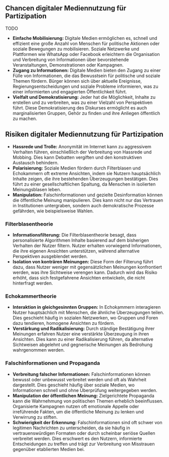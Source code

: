 ## Chancen digitaler Mediennutzung für Partizipation

TODO

- **Einfache Mobilisierung:**
  Digitale Medien ermöglichen es, schnell und effizient eine große Anzahl von Menschen für politische Aktionen oder soziale Bewegungen zu mobilisieren. Soziale Netzwerke und Plattformen wie WhatsApp oder Facebook erleichtern die Organisation und Verbreitung von Informationen über bevorstehende Veranstaltungen, Demonstrationen oder Kampagnen.
- **Zugang zu Informationen:**
  Digitale Medien bieten den Zugang zu einer Fülle von Informationen, die das Bewusstsein für politische und soziale Themen fördern. Bürger können sich über aktuelle Ereignisse, Regierungsentscheidungen und soziale Probleme informieren, was zu einer informierten und engagierten Öffentlichkeit führt.
- **Vielfalt und Demokratisierung:**
  Jeder hat die Möglichkeit, Inhalte zu erstellen und zu verbreiten, was zu einer Vielzahl von Perspektiven führt. Diese Demokratisierung des Diskurses ermöglicht es auch marginalisierten Gruppen, Gehör zu finden und ihre Anliegen öffentlich zu machen.

## Risiken digitaler Mediennutzung für Partizipation

- **Hassrede und Trolle:**
  Anonymität im Internet kann zu aggressivem Verhalten führen, einschließlich der Verbreitung von Hassrede und Mobbing. Dies kann Debatten vergiften und den konstruktiven Austausch behindern.
- **Polarisierung:**
  Soziale Medien fördern durch Filterblasen und Echokammern oft extreme Ansichten, indem sie Nutzern hauptsächlich Inhalte zeigen, die ihre bestehenden Überzeugungen bestätigen. Dies führt zu einer gesellschaftlichen Spaltung, da Menschen in isolierten Meinungsblasen leben.
- **Manipulation:**
  Falschinformationen und gezielte Desinformation können die öffentliche Meinung manipulieren. Dies kann nicht nur das Vertrauen in Institutionen untergraben, sondern auch demokratische Prozesse gefährden, wie beispielsweise Wahlen.

### Filterblasentheorie

- **Informationsfilterung:**
  Die Filterblasentheorie besagt, dass personalisierte Algorithmen Inhalte basierend auf dem bisherigen Verhalten der Nutzer filtern. Nutzer erhalten vorwiegend Informationen, die ihre eigenen Ansichten unterstützen, während alternative Perspektiven ausgeblendet werden.
- **Isolation von konträren Meinungen:**
  Diese Form der Filterung führt dazu, dass Nutzer weniger mit gegensätzlichen Meinungen konfrontiert werden, was ihre Sichtweise verengen kann. Dadurch wird das Risiko erhöht, dass sich festgefahrene Ansichten entwickeln, die nicht hinterfragt werden.

### Echokammertheorie

- **Interaktion in gleichgesinnten Gruppen:**
  In Echokammern interagieren Nutzer hauptsächlich mit Menschen, die ähnliche Überzeugungen teilen. Dies geschieht häufig in sozialen Netzwerken, wo Gruppen und Foren dazu tendieren, homogene Ansichten zu fördern.
- **Verstärkung und Radikalisierung:**
  Durch ständige Bestätigung ihrer Meinungen erfahren Nutzer eine verstärkte Überzeugung in ihren Ansichten. Dies kann zu einer Radikalisierung führen, da alternative Sichtweisen abgelehnt und gegnerische Meinungen als Bedrohung wahrgenommen werden.

### Falschinformationen und Propaganda

- **Verbreitung falscher Informationen:**
  Falschinformationen können bewusst oder unbewusst verbreitet werden und oft als Wahrheit dargestellt. Dies geschieht häufig über soziale Medien, wo Informationen schnell und ohne Überprüfung weitergegeben werden.
- **Manipulation der öffentlichen Meinung:**
  Zielgerichtete Propaganda kann die Wahrnehmung von politischen Themen erheblich beeinflussen. Organisierte Kampagnen nutzen oft emotionale Appelle oder irreführende Fakten, um die öffentliche Meinung zu lenken und Verwirrung zu stiften.
- **Schwierigkeit der Erkennung:**
  Falschinformationen sind oft schwer von legitimen Nachrichten zu unterscheiden, da sie häufig in vertrauenswürdigen Formaten oder durch scheinbar seriöse Quellen verbreitet werden. Dies erschwert es den Nutzern, informierte Entscheidungen zu treffen und trägt zur Verbreitung von Misstrauen gegenüber etablierten Medien bei.
